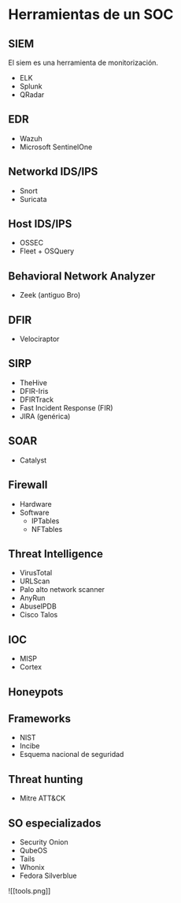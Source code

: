 # Herramientas de un SOC

## SIEM

El siem es una herramienta de monitorización.

- ELK
- Splunk
- QRadar

## EDR
- Wazuh
- Microsoft SentinelOne


## Networkd IDS/IPS
- Snort
- Suricata

## Host IDS/IPS
- OSSEC
- Fleet + OSQuery

## Behavioral Network Analyzer
- Zeek (antiguo Bro)

## DFIR
- Velociraptor

## SIRP
- TheHive
- DFIR-Iris
- DFIRTrack
- Fast Incident Response (FIR)
- JIRA (genérica)

## SOAR
- Catalyst

## Firewall
- Hardware
- Software
	- IPTables
	- NFTables

## Threat Intelligence
- VirusTotal
- URLScan
- Palo alto network scanner
- AnyRun
- AbuseIPDB
- Cisco Talos

## IOC
- MISP
- Cortex

## Honeypots


## Frameworks
- NIST
- Incibe
- Esquema nacional de seguridad

## Threat hunting
- Mitre ATT&CK

## SO especializados
- Security Onion
- QubeOS
- Tails
- Whonix
- Fedora Silverblue


![[tools.png]]

